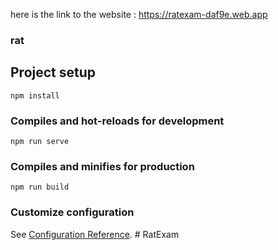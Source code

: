 here is the link to the website : https://ratexam-daf9e.web.app









### rat

## Project setup
```
npm install
```

### Compiles and hot-reloads for development
```
npm run serve
```

### Compiles and minifies for production
```
npm run build
```

### Customize configuration
See [Configuration Reference](https://cli.vuejs.org/config/).
#   R a t E x a m 
 
 
